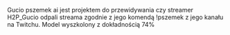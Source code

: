 Gucio pszemek ai jest projektem do przewidywania czy streamer H2P_Gucio odpali streama zgodnie z jego komendą !pszemek z jego kanału na Twitchu.
Model wyszkolony z dokładnością 74%
